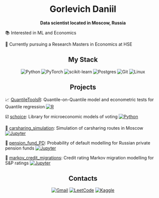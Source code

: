 <div align="center">
  
  # Gorlevich Daniil

  **Data scientist located in Moscow, Russia**
</div>

📚 Interested in ML and Economics

🔬 Currently pursuing a Research Masters in Economics at HSE

<div align="center">

  ## My Stack

  ![Python](https://img.shields.io/badge/python-3670A0?style=for-the-badge&logo=python&logoColor=ffdd54)
  ![PyTorch](https://img.shields.io/badge/PyTorch-%23EE4C2C.svg?style=for-the-badge&logo=PyTorch&logoColor=white)
  ![scikit-learn](https://img.shields.io/badge/scikit--learn-%23F7931E.svg?style=for-the-badge&logo=scikit-learn&logoColor=white)
  ![Postgres](https://img.shields.io/badge/postgres-%23316192.svg?style=for-the-badge&logo=postgresql&logoColor=white)
  ![Git](https://img.shields.io/badge/git-%23F05033.svg?style=for-the-badge&logo=git&logoColor=white)
  ![Linux](https://img.shields.io/badge/Linux-FCC624?style=for-the-badge&logo=linux&logoColor=black)

</div>

<div align="center">
  
## Projects

</div>

📈 [QuantileToolsR](https://github.com/Gorlevichd/QuantileToolsR): Quantile-on-Quantile model and econometric tests for Quantile regression [![R](https://img.shields.io/badge/R-c0cdd9)](https://www.r-project.org/)

☑️ [schoice](https://github.com/Gorlevichd/schoice): Library for microeconomic models of voting [![Python](https://img.shields.io/badge/Python-2b5b84)](https://www.python.org/)

🚗 [carsharing_simulation](https://github.com/Gorlevichd/carsharing_simulation): Simulation of carsharing routes in Moscow [![Jupyter](https://img.shields.io/badge/Jupyter-e46e2e)](https://jupyter.org/)

🧓 [pension_fund_PD](https://github.com/Gorlevichd/pension_fund_PD): Probability of default modelling for Russian private pension funds [![Jupyter](https://img.shields.io/badge/Jupyter-e46e2e)](https://jupyter.org/)

🏦 [markov_credit_migrations](https://github.com/Gorlevichd/markov_credit_migrations): Credit rating Markov migration modelling for S&P ratings [![Jupyter](https://img.shields.io/badge/Jupyter-e46e2e)](https://jupyter.org/)


<div align="center">

## Contacts
  
  [![Gmail](https://img.shields.io/badge/Gmail-D14836?style=for-the-badge&logo=gmail&logoColor=white)](mailto:gorlevichd@gmail.com)
  [![LeetCode](https://img.shields.io/badge/LeetCode-000000?style=for-the-badge&logo=LeetCode&logoColor=#d16c06)](https://leetcode.com/yungdanik/)
  [![Kaggle](https://img.shields.io/badge/Kaggle-035a7d?style=for-the-badge&logo=kaggle&logoColor=white)](https://www.kaggle.com/gorlevichdaniil)

</div>

<!---
Gorlevichd/Gorlevichd is a ✨ special ✨ repository because its `README.md` (this file) appears on your GitHub profile.
You can click the Preview link to take a look at your changes.
--->
